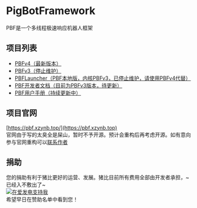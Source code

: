 # PigBotFramework
PBF是一个多线程极速响应机器人框架

## 项目列表
- [PBFv4（最新版本）](https://github.com/PigBotFramework/v4)
- [PBFv3（停止维护）](https://github.com/PigBotFramework/v3)
- [PBFLauncher（PBF本地版，内核PBFv3，已停止维护，请使用PBFv4代替）](https://github.com/PigBotFramework/PBFLauncher)
- [PBF开发者文档（目前为PBFv3版本，待更新）](https://github.com/PigBotFramework/docs)
- [PBF用户手册（持续更新中）](https://github.com/PigBotFramework/UserDocs)

## 项目官网
[https://pbf.xzynb.top/](https://pbf.xzynb.top)  
官网由于写的太臭全是屎山，暂时不予开源。预计会重构后再考虑开源。如有意向参与官网重构可以[联系作者](https://pbf.xzynb.top/contact)

## 捐助
您的捐助有利于猪比更好的运营、发展。猪比目前所有费用全部由开发者承担，~已经入不敷出了~  
[![在爱发电支持我](https://pic1.afdiancdn.com/static/img/welcome/button-sponsorme.jpg)](https://afdian.net/a/Gingmzmzx)  
希望早日在赞助名单中看到您！
